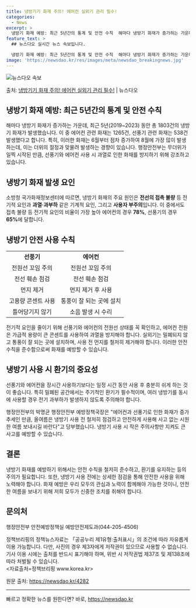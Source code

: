 ```yaml
---
title: 냉방기기 화재 주의! 에어컨 실외기 관리 필수!
categories:
  - News
excerpt: >
  냉방기 화재 예방: 최근 5년간의 통계 및 안전 수칙  해마다 냉방기 화재가 증가하는 가운데, 최근 5년(2…
feature_text: >
  ## 뉴스다오 실시간 뉴스 속보입니다.

  냉방기 화재 예방: 최근 5년간의 통계 및 안전 수칙  해마다 냉방기 화재가 증가하는 가운데, 최근 5년(2…
image: 'https://newsdao.kr/res/images/meta/newsdao_breakingnews.jpg'
---
```


![뉴스다오 속보](https://newsdao.kr/res/images/meta/newsdao_breakingnews.jpg)

<p>출처: <a href="https://newsdao.kr/4282" rel="dofollow">냉방기기 화재 주의! 에어컨 실외기 관리 필수!</a> | 뉴스다오</p>

<h2 data-ke-size="size26">냉방기 화재 예방: 최근 5년간의 통계 및 안전 수칙</h2>
<p data-ke-size="size16">해마다 냉방기 화재가 증가하는 가운데, 최근 5년(2019~2023) 동안 총 1803건의 냉방기 화재가 발생했습니다. 이 중 에어컨 관련 화재는 1265건, 선풍기 관련 화재는 538건 발생했다고 합니다. 특히, 이러한 화재는 6월부터 점차 증가하여 8월에 가장 많이 발생하는데, 이는 더위의 절정과 맞물려 발생하는 경향이 있습니다. 행정안전부는 무더위가 일찍 시작된 만큼, 선풍기와 에어컨 사용 시 과열로 인한 화재를 방지하기 위해 강조하고 있습니다.</p>

<h2 data-ke-size="size26">냉방기 화재 발생 요인</h2>
<p data-ke-size="size16">소방청 국가화재정보센터에 따르면, 냉방기 화재의 주요 원인은 <b>전선의 접촉 불량</b> 등 전기적 요인과 <b>과열·과부하</b> 같은 기계적 요인, 그리고 <b>사용자 부주의</b>입니다. 이 중에서도 접촉 불량 등 전기적 요인의 비율이 가장 높아 에어컨의 경우 <b>78%</b>, 선풍기의 경우 <b>65%</b>에 달합니다.</p>

<h2 data-ke-size="size26">냉방기 안전 사용 수칙</h2>
<table>
  <tr>
    <td style="text-align: center; height: 17px;"><b>선풍기</b></td>
    <td style="text-align: center; height: 17px;"><b>에어컨</b></td>
  </tr>
  <tr>
    <td style="text-align: center; height: 17px;">전원선 꼬임 주의</td>
    <td style="text-align: center; height: 17px;">전원선 꼬임 주의</td>
  </tr>
  <tr>
    <td style="text-align: center; height: 17px;">전선 훼손 점검</td>
    <td style="text-align: center; height: 17px;">전선 훼손 점검</td>
  </tr>
  <tr>
    <td style="text-align: center; height: 17px;">먼지 제거</td>
    <td style="text-align: center; height: 17px;">먼지 제거 후 사용</td>
  </tr>
  <tr>
    <td style="text-align: center; height: 17px;">고용량 콘센트 사용</td>
    <td style="text-align: center; height: 17px;">통풍이 잘 되는 곳에 설치</td>
  </tr>
  <tr>
    <td style="text-align: center; height: 17px;">틀어당기지 않기</td>
    <td style="text-align: center; height: 17px;">소음 발생 시 수리</td>
  </tr>
</table>
<p data-ke-size="size16">전기적 요인을 줄이기 위해 선풍기와 에어컨의 전원선 상태를 꼭 확인하고, 에어컨 전원은 가급적 용량이 큰 콘센트를 사용하여 과열을 방지해야 합니다. 실외기는 밀폐되지 않고 통풍이 잘 되는 곳에 설치하며, 사용 전 먼지를 철저히 제거해야 합니다. 이러한 안전 수칙을 준수함으로써 화재를 예방할 수 있습니다.</p>

<h2 data-ke-size="size26">냉방기 사용 시 환기의 중요성</h2>
<p data-ke-size="size16">선풍기와 에어컨을 장시간 사용하기보다는 일정 시간 동안 사용 후 충분히 쉬게 하는 것이 좋습니다. 특히 밀폐된 공간에서는 주기적인 환기가 필수적이며, 여러 냉방기를 동시에 사용할 경우 전기 과부하가 발생하지 않도록 주의해야 합니다.</p>

<p data-ke-size="size16">행정안전부의 박명균 행정안전부 예방정책국장은 "에어컨과 선풍기로 인한 화재가 증가 추세인 만큼, 올여름은 냉방기 사용 전 철저히 점검하고 안전하게 사용해 사고 없는 시원한 여름 보내시길 바란다"고 당부했습니다. 냉방기 사용 시 작은 주의사항만 지켜도 큰 사고를 예방할 수 있습니다.</p>

<h2 data-ke-size="size26">결론</h2>
<p data-ke-size="size16">냉방기 화재를 예방하기 위해서는 안전 수칙을 철저히 준수하고, 환기를 유지하는 등의 주의가 필요합니다. 또한, 냉방기 사용 전에는 상세한 점검을 통해 안전한 사용을 위해 노력해야 합니다. 화재 예방은 우리 모두의 관심과 노력이 함께해야 가능한 것이니, 안전한 여름을 보내기 위해 저희 모두가 신중한 조치를 취해야 합니다.</p>

<h2 data-ke-size="size26">문의처</h2>
<p data-ke-size="size16">행정안전부 안전예방정책실 예방안전제도과(044-205-4506)</p>

<p data-ke-size="size16">정책브리핑의 정책뉴스자료는 「공공누리 제1유형:출처표시」의 조건에 따라 자유롭게 이용 가능합니다. 다만, 사진의 경우 제3자에게 저작권이 있으므로 사용할 수 없습니다. 기사 이용 시에는 출처를 반드시 표기해야 하며, 위반 시 저작권법 제37조 및 제138조에 따라 처벌될 수 있습니다.<br />
<자료출처=정책브리핑 www.korea.kr></p>

<p data-ke-size="size16">원문 출처: <a href="https://newsdao.kr/4282">https://newsdao.kr/4282</a></p>

<hr data-ke-size="size16">
 

빠르고 정확한 뉴스를 원한다면? 바로, <a href="https://newsdao.kr" rel="dofollow">https://newsdao.kr</a>


